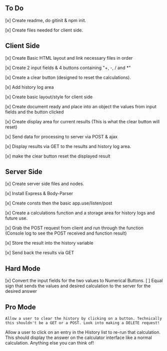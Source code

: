 ## To Do

[x] Create readme, do gitinit & npm init.

[x] Create files needed for client side.

## Client Side

[x] Create Basic HTML layout and link necessary files in order

[x] Create 2 input fields & 4 buttons containing "+, -, / and *" 

[x] Create a clear button (designed to reset the calculations).

[x] Add history log area

[x] Create basic layout/style for client side

[x] Create document ready and place into an object the values from input fields and the button clicked

[x] Create display area for current results (This is what the clear button will reset)

[x] Send data for processing to server via POST & ajax

[x] Display results via GET to the results and history log area. 

[x] make the clear button reset the displayed result

## Server Side

[x] Create server side files and nodes. 

[x] Install Express & Body-Parser

[x] Create consts then the basic app.use/listen/post 

[x] Create a calculations function and a storage area for history logs and future use.

[x] Grab the POST request from client and run through the function (Console log to see the POST received and function result)

[x] Store the result into the history variable

[x] Send back the results via GET

## Hard Mode

[x] Convert the input fields for the two values to Numerical Buttons. 
[ ] Equal sign that sends the values and desired calculation to the server for the desired answer

## Pro Mode 

    Allow a user to clear the history by clicking on a button. Technically this shouldn't be a GET or a POST. Look into making a DELETE request!
Allow a user to click on an entry in the History list to re-run that calculation. This should display the answer on the calculator interface like a normal calculation.
Anything else you can think of!